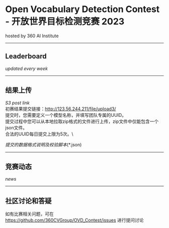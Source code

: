 
# Open Vocabulary Detection Contest - 开放世界目标检测竞赛 2023
hosted by 360 AI Institute

---
## Leaderboard
*updated every week*

---
## 结果上传
*S3 post link*\
初赛结果提交链接：http://123.56.244.211/file/upload3/ \
提交时，您需要定义一个模型名称，并填写团队专属的UUID。\
提交过程中您可以从本地拉取zip格式的文件进行上传，zip文件中仅能包含一个json文件。\
合法的UUID每日提交上限为5次。\

*提交的数据格式说明及校验脚本*(*.json)


---
## 竞赛动态
*news*

---
## 社区讨论和答疑
如有比赛相关问题，可在 https://github.com/360CVGroup/OVD_Contest/issues 进行提问讨论
